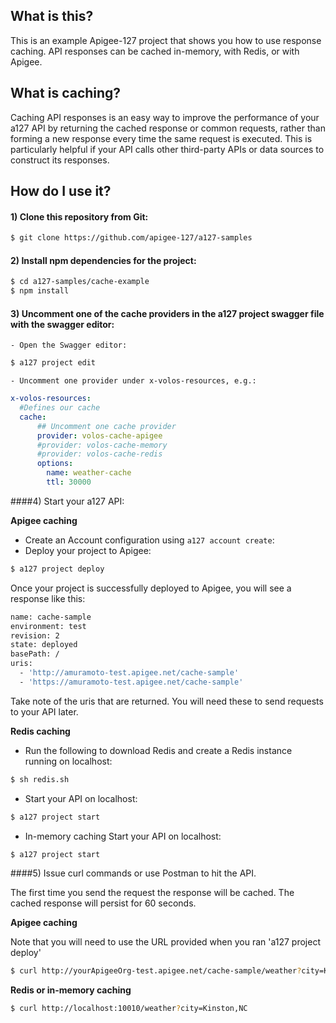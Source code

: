 ## What is this?

This is an example Apigee-127 project that shows you how to use response caching. API responses can be cached in-memory, with Redis, or with Apigee.

## What is caching?

Caching API responses is an easy way to improve the performance of your a127 API by returning the cached response or common requests, rather than forming a new response every time the same request is executed. This is particularly helpful if your API calls other third-party APIs or data sources to construct its responses.

## How do I use it?

#### 1) Clone this repository from Git: 
```bash 
$ git clone https://github.com/apigee-127/a127-samples
```

#### 2) Install npm dependencies for the project:
```bash
$ cd a127-samples/cache-example
$ npm install
```

#### 3) Uncomment one of the cache providers in the a127 project swagger file with the swagger editor:
    - Open the Swagger editor:
```bash
$ a127 project edit
```
    - Uncomment one provider under x-volos-resources, e.g.:
```yaml
x-volos-resources:
  #Defines our cache
  cache:
      ## Uncomment one cache provider
      provider: volos-cache-apigee
      #provider: volos-cache-memory
      #provider: volos-cache-redis
      options:
        name: weather-cache
        ttl: 30000
```

####4) Start your a127 API:

**Apigee caching**
- Create an Account configuration using `a127 account create`:
- Deploy your project to Apigee:
```bash
$ a127 project deploy
```
Once your project is successfully deployed to Apigee, you will see a response like this:
```bash
name: cache-sample
environment: test
revision: 2
state: deployed
basePath: /
uris:
  - 'http://amuramoto-test.apigee.net/cache-sample'
  - 'https://amuramoto-test.apigee.net/cache-sample'
```
Take note of the uris that are returned. You will need these to send requests to your API later.

**Redis caching**

- Run the following to download Redis and create a Redis instance running on localhost:
```bash
$ sh redis.sh
``` 
- Start your API on localhost:
```bash
$ a127 project start
```
- In-memory caching
Start your API on localhost:
```bash
$ a127 project start
```

####5) Issue curl commands or use Postman to hit the API.

The first time you send the request the response will be cached. The cached response will persist for 60 seconds.

**Apigee caching**

Note that you will need to use the URL provided when you ran 'a127 project deploy'
```bash
$ curl http://yourApigeeOrg-test.apigee.net/cache-sample/weather?city=Kinston,NC
```

**Redis or in-memory caching**
```bash
$ curl http://localhost:10010/weather?city=Kinston,NC
```